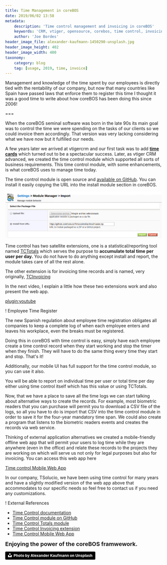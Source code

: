 ```yaml
---
title: Time Management in coreBOS
date: 2019/06/02 13:58
metadata:
    description: 'Time control management and invoicing in coreBOS'
    keywords: 'CRM, vtiger, opensource, corebos, time control, invoicing'
    author: 'Joe Bordes'
header_image_file: alexander-kaufmann-1450290-unsplash.jpg
header_image_height: 402
header_image_width: 400
taxonomy:
    category: blog
    tag: [usage, 2019, time, invoice]
---
```


Management and knowledge of the time spent by our employees is directly tied with the rentability of our company, but now that many countries like Spain have passed laws that enforce them to register this time I thought it was a good time to write about how coreBOS has been doing this since 2006!

===

When the coreBOS seminal software was born in the late 90s its main goal was to control the time we were spending on the tasks of our clients so we could invoice them accordingly. That version was very lacking considering what we have now but it fulfilled our needs.

A few years later we arrived at vtigercrm and our first task was to add [**time cards**](http://forge.vtiger.com/projects/tttimecard/) which turned out to be a spectacular success. Later, as vtiger CRM advanced, we created the time control module which supported all sorts of business requirements. This time control module, with some enhancements, is what coreBOS uses to manage time today.

The time control module is open source and [available on GitHub](https://github.com/tsolucio/Timecontrol). You can install it easily copying the URL into the install module section in coreBOS.

![Install Time Control](InstallTC.png)

Time control has two satellite extensions, one is a statistical/reporting tool named [TCTotals](https://github.com/tsolucio/TCTotals) which serves the purpose to **accumulate total time per user per day.** You do not have to do anything except install and report, the module takes care of all the rest alone.

The other extension is for invoicing time records and is named, very originally, [TCInvoicing](https://github.com/tsolucio/TCInvoicing)

In the next video, I explain a little how these two extensions work and also present the web app.

[plugin:youtube](https://youtu.be/YboQxXhcZII)

! Employee Time Register

The new Spanish regulation about employee time registration obligates all companies to keep a complete log of when each employee enters and leaves his workplace, even the breaks must be registered.

Doing this in coreBOS with time control is easy, simply have each employee create a time control record when they start working and stop the timer when they finish. They will have to do the same thing every time they start and stop. That's it!

Additionally, our mobile UI has full support for the time control module, so you can use it also.

You will be able to report on individual time per user or total time per day either using time control itself which has this value or using TCTotals.

Now, that we have a place to save all the time logs we can start talking about alternative ways to create the records. For example, most biometric readers that you can purchase will permit you to download a CSV file of the logs, so all you have to do is import that CSV into the time control module in order to save it for the four-year mandatory time span. We could also create a program that listens to the biometric readers events and creates the records via web service.

Thinking of external application alternatives we created a mobile-friendly offline web app that will permit your users to log time while they are anywhere (even in the office) and relate these records to the projects they are working on which will serve us not only for legal purposes but also for invoicing. You can access this web app here 

[Time control Mobile Web App](http://coreboscrm.com/tcs)

In our company, TSolucio, we have been using time control for many years and have a slightly modified version of the web app above that accommodates to our specific needs so feel free to contact us if you need any customizations.

! External References

  * [Time Control documentation](http://corebos.com/documentation/doku.php?id=en:extensions:extensions:timecontrol&noprocess=1)
  * [Time Control module on GitHub](https://github.com/tsolucio/Timecontrol)
  * [Time Control Totals module](https://github.com/tsolucio/TCTotals)
  * [Time Control Invoicing extension](https://github.com/tsolucio/TCInvoicing)
  * [Time Control Mobile Web App](http://coreboscrm.com/tcs)

**<span style="font-size:large">Enjoying the power of the coreBOS framwework.</span>**

<a style="background-color:black;color:white;text-decoration:none;padding:4px 6px;font-family:-apple-system, BlinkMacSystemFont, &quot;San Francisco&quot;, &quot;Helvetica Neue&quot;, Helvetica, Ubuntu, Roboto, Noto, &quot;Segoe UI&quot;, Arial, sans-serif;font-size:12px;font-weight:bold;line-height:1.2;display:inline-block;border-radius:3px" href="https://unsplash.com/@alexkaufmann?utm_medium=referral&amp;utm_campaign=photographer-credit&amp;utm_content=creditBadge" target="_blank" rel="noopener noreferrer" title="Download free do whatever you want high-resolution photos from Alexander Kaufmann"><span style="display:inline-block;padding:2px 3px"><svg xmlns="http://www.w3.org/2000/svg" style="height:12px;width:auto;position:relative;vertical-align:middle;top:-2px;fill:white" viewBox="0 0 32 32"><title>unsplash-logo</title><path d="M10 9V0h12v9H10zm12 5h10v18H0V14h10v9h12v-9z"></path></svg></span><span style="display:inline-block;padding:2px 3px">Photo by Alexander Kaufmann on Unsplash</span></a>
